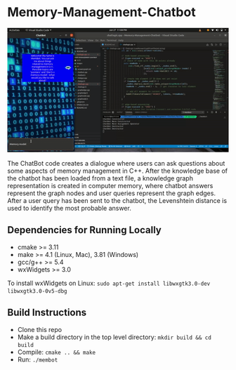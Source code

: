 # Memory-Management-Chatbot

<img src="images/membot.gif">

The ChatBot code creates a dialogue where users can ask questions about some aspects of memory management in C++. After the knowledge base of the chatbot has been loaded from a text file, a knowledge graph representation is created in computer memory, where chatbot answers represent the graph nodes and user queries represent the graph edges. After a user query has been sent to the chatbot, the Levenshtein distance is used to identify the most probable answer.

## Dependencies for Running Locally

- cmake >= 3.11
- make >= 4.1 (Linux, Mac), 3.81 (Windows)
- gcc/g++ >= 5.4
- wxWidgets >= 3.0

To install wxWidgets on Linux: `sudo apt-get install libwxgtk3.0-dev libwxgtk3.0-0v5-dbg`

## Build Instructions

- Clone this repo
- Make a build directory in the top level directory: `mkdir build && cd build`
- Compile: `cmake .. && make`
- Run: `./membot`
